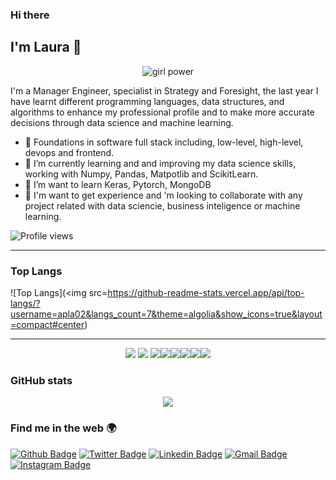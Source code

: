 ### Hi there 
## I'm Laura 👋

<p align="center"> 
<img alt="girl power" title="Code-love gif" src="https://media.giphy.com/media/vaL849tRgEK5O/giphy.gif"/>
</p>

I'm a Manager Engineer, specialist in Strategy and Foresight, the last year I have learnt different programming languages, data structures, and algorithms to enhance my professional profile and to make more accurate decisions through data science and machine learning.

- 🌱 Foundations in software full stack including, low-level, high-level, devops and frontend.
- 🌱 I’m currently learning and and improving my data science skills, working with Numpy, Pandas, Matpotlib and ScikitLearn.
- 👯 I’m want to learn Keras, Pytorch, MongoDB
- 👯 I'm want to get experience and 'm looking to collaborate with any project related with data sciencie, business inteligence or machine learning.


![Profile views](https://gpvc.arturio.dev/apla02)


----
### Top Langs

![Top Langs](<img src=https://github-readme-stats.vercel.app/api/top-langs/?username=apla02&langs_count=7&theme=algolia&show_icons=true&layout=compact#center)

----
<p align=center>
<img src="https://img.shields.io/badge/-C%20&%20C++-659ad2?style=flat&logo=c%2B%2B&logoColor=ffffff"> <img src="https://img.shields.io/badge/-Python-black?style=flat&logo=python&logoColor=white"> <img src="https://img.shields.io/badge/-MySQL-F29111?style=flat&logo=mysql&logoColor=FFFFFF"><img src = "https://img.shields.io/badge/-HTML5-E34F26?style=flat&logo=html5&logoColor=white"><img src = "https://img.shields.io/badge/-CSS3-1572B6?style=flat&logo=css3&logoColor=white"><img src="http://img.shields.io/badge/-Git-F1502F?style=flat&logo=git&logoColor=FFFFFF"><img src="http://img.shields.io/badge/-Github-000000?style=flat&logo=github&logoColor=FFFFFF"><img src="http://img.shields.io/badge/-VS%20Code-007ACC?style=flat&logo=visual%20studio%20code&logoColor=white">
</p>

### GitHub stats
<div style="text-align:center">
  <img src ="https://github-readme-stats.vercel.app/api?username=apla02&theme=algolia&show_icons=true" />
</div>

### Find me in the web 🌍
[![Github Badge](https://img.shields.io/badge/-@apla02-24292e?style=flat&logo=Github&logoColor=white&link=https://github.com/apla02)](https://github.com/apla02) 
[![Twitter Badge](https://img.shields.io/badge/-@apla02-1ca0f1?style=flat-square&labelColor=1ca0f1&logo=twitter&logoColor=white&link=https://twitter.com/ashwanisng)](https://twitter.com/apla02) [![Linkedin Badge](https://img.shields.io/badge/-apla02?style=flat-square&logo=Linkedin&logoColor=white&link=https://www.linkedin.com/in/lauralvarez/)](https://www.linkedin.com/in/lauralvarez/) [![Gmail Badge](https://img.shields.io/badge/-apla02@gmail.com-c14438?style=flat-square&logo=Gmail&logoColor=white&link=mailto:apla02@gmail.com)](mailto:apla02@gmail.com) [![Instagram Badge](https://img.shields.io/badge/-@apla02?style=flat-square&labelColor=f94877&logo=instagram&logoColor=white&link=https://www.instagram.com/apla02/)](https://www.instagram.com/apla02/)

<br/>
